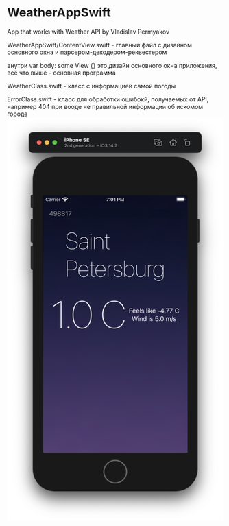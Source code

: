 # WeatherAppSwift
App that works with Weather API by Vladislav Permyakov

WeatherAppSwift/ContentView.swift - главный файл с дизайном основного окна и парсером-декодером-реквестером

внутри var body: some View {} это дизайн основного окна приложения, всё что выше - основная программа

WeatherClass.swift - класс с информацией самой погоды

ErrorClass.swift - класс для обработки ошибокй, получаемых от API, например 404 при вооде не правильной информации об искомом городе
![alt text](https://github.com/vladukhaDog/WeatherAppSwift/blob/develop/main%20window.png)

